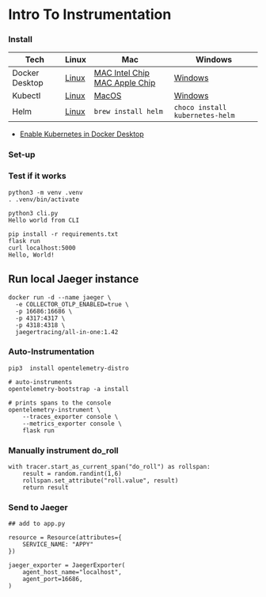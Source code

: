 # Intro To Instrumentation

### Install

| Tech  | Linux  | Mac | Windows  |
|---|---|---|---|
| Docker Desktop  |[Linux](https://docs.docker.com/desktop/linux/install/) | [MAC Intel Chip](https://desktop.docker.com/mac/main/amd64/Docker.dmg) [MAC Apple Chip](https://desktop.docker.com/mac/main/arm64/Docker.dmg)   | [Windows](https://desktop.docker.com/win/main/amd64/Docker%20Desktop%20Installer.exe)  |
| Kubectl  | [Linux](https://kubernetes.io/docs/tasks/tools/install-kubectl-linux)  | [MacOS](https://kubernetes.io/docs/tasks/tools/install-kubectl-macos)  | [Windows](https://kubernetes.io/docs/tasks/tools/install-kubectl-windows)  |
| Helm  | [Linux](https://helm.sh/docs/intro/install)  | `brew install helm`  | `choco install kubernetes-helm`   |


* [Enable Kubernetes in Docker Desktop](https://docs.docker.com/desktop/kubernetes/#enable-kubernetes)

### Set-up  



### Test if it works

```shell
python3 -m venv .venv
. .venv/bin/activate

python3 cli.py
Hello world from CLI

pip install -r requirements.txt
flask run
curl localhost:5000
Hello, World!
```

## Run local Jaeger instance

```
docker run -d --name jaeger \
  -e COLLECTOR_OTLP_ENABLED=true \
  -p 16686:16686 \
  -p 4317:4317 \
  -p 4318:4318 \
  jaegertracing/all-in-one:1.42
```
###  Auto-Instrumentation

```
pip3  install opentelemetry-distro

# auto-instruments
opentelemetry-bootstrap -a install

# prints spans to the console
opentelemetry-instrument \
    --traces_exporter console \
    --metrics_exporter console \
    flask run
```    

### Manually instrument do_roll
```
with tracer.start_as_current_span("do_roll") as rollspan:
    result = random.randint(1,6)
    rollspan.set_attribute("roll.value", result)
    return result
```    
    

### Send to Jaeger

```
## add to app.py

resource = Resource(attributes={
    SERVICE_NAME: "APPY"
})

jaeger_exporter = JaegerExporter(
    agent_host_name="localhost",
    agent_port=16686,
)
```
